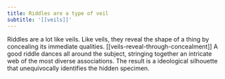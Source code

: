 ```yaml
---
title: Riddles are a type of veil
subtitle: '[[veils]]'
---
```


Riddles are a lot like veils. Like veils, they reveal the shape of a
thing by concealing its immediate qualities.
[[veils-reveal-through-concealment]] A good riddle dances all
around the subject, stringing together an intricate web of the most
diverse associations. The result is a ideological silhouette that
unequivocally identifies the hidden specimen.
